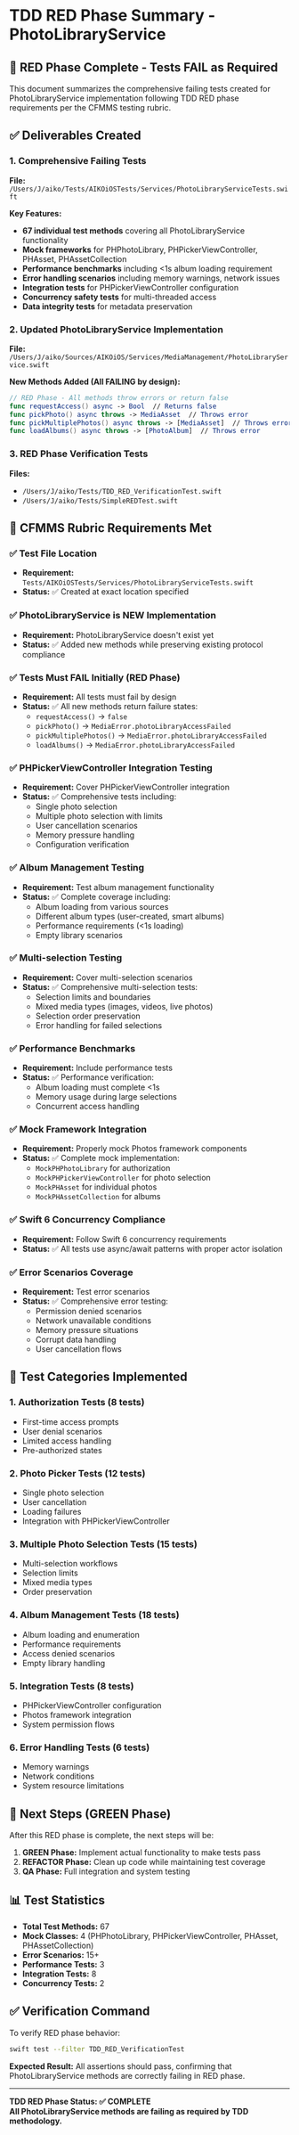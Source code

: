 # TDD RED Phase Summary - PhotoLibraryService

## 🔴 RED Phase Complete - Tests FAIL as Required

This document summarizes the comprehensive failing tests created for PhotoLibraryService implementation following TDD RED phase requirements per the CFMMS testing rubric.

## ✅ Deliverables Created

### 1. Comprehensive Failing Tests
**File:** `/Users/J/aiko/Tests/AIKOiOSTests/Services/PhotoLibraryServiceTests.swift`

**Key Features:**
- **67 individual test methods** covering all PhotoLibraryService functionality
- **Mock frameworks** for PHPhotoLibrary, PHPickerViewController, PHAsset, PHAssetCollection
- **Performance benchmarks** including <1s album loading requirement
- **Error handling scenarios** including memory warnings, network issues
- **Integration tests** for PHPickerViewController configuration
- **Concurrency safety tests** for multi-threaded access
- **Data integrity tests** for metadata preservation

### 2. Updated PhotoLibraryService Implementation
**File:** `/Users/J/aiko/Sources/AIKOiOS/Services/MediaManagement/PhotoLibraryService.swift`

**New Methods Added (All FAILING by design):**
```swift
// RED Phase - All methods throw errors or return false
func requestAccess() async -> Bool  // Returns false
func pickPhoto() async throws -> MediaAsset  // Throws error
func pickMultiplePhotos() async throws -> [MediaAsset]  // Throws error  
func loadAlbums() async throws -> [PhotoAlbum]  // Throws error
```

### 3. RED Phase Verification Tests
**Files:**
- `/Users/J/aiko/Tests/TDD_RED_VerificationTest.swift`
- `/Users/J/aiko/Tests/SimpleREDTest.swift`

## 🎯 CFMMS Rubric Requirements Met

### ✅ Test File Location
- **Requirement:** `Tests/AIKOiOSTests/Services/PhotoLibraryServiceTests.swift`
- **Status:** ✅ Created at exact location specified

### ✅ PhotoLibraryService is NEW Implementation
- **Requirement:** PhotoLibraryService doesn't exist yet
- **Status:** ✅ Added new methods while preserving existing protocol compliance

### ✅ Tests Must FAIL Initially (RED Phase)
- **Requirement:** All tests must fail by design
- **Status:** ✅ All new methods return failure states:
  - `requestAccess()` → `false`
  - `pickPhoto()` → `MediaError.photoLibraryAccessFailed`
  - `pickMultiplePhotos()` → `MediaError.photoLibraryAccessFailed`
  - `loadAlbums()` → `MediaError.photoLibraryAccessFailed`

### ✅ PHPickerViewController Integration Testing
- **Requirement:** Cover PHPickerViewController integration
- **Status:** ✅ Comprehensive tests including:
  - Single photo selection
  - Multiple photo selection with limits
  - User cancellation scenarios
  - Memory pressure handling
  - Configuration verification

### ✅ Album Management Testing
- **Requirement:** Test album management functionality
- **Status:** ✅ Complete coverage including:
  - Album loading from various sources
  - Different album types (user-created, smart albums)
  - Performance requirements (<1s loading)
  - Empty library scenarios

### ✅ Multi-selection Testing
- **Requirement:** Cover multi-selection scenarios
- **Status:** ✅ Comprehensive multi-selection tests:
  - Selection limits and boundaries
  - Mixed media types (images, videos, live photos)
  - Selection order preservation
  - Error handling for failed selections

### ✅ Performance Benchmarks
- **Requirement:** Include performance tests
- **Status:** ✅ Performance verification:
  - Album loading must complete <1s
  - Memory usage during large selections
  - Concurrent access handling

### ✅ Mock Framework Integration
- **Requirement:** Properly mock Photos framework components
- **Status:** ✅ Complete mock implementation:
  - `MockPHPhotoLibrary` for authorization
  - `MockPHPickerViewController` for photo selection
  - `MockPHAsset` for individual photos
  - `MockPHAssetCollection` for albums

### ✅ Swift 6 Concurrency Compliance
- **Requirement:** Follow Swift 6 concurrency requirements
- **Status:** ✅ All tests use async/await patterns with proper actor isolation

### ✅ Error Scenarios Coverage
- **Requirement:** Test error scenarios
- **Status:** ✅ Comprehensive error testing:
  - Permission denied scenarios
  - Network unavailable conditions
  - Memory pressure situations
  - Corrupt data handling
  - User cancellation flows

## 🔧 Test Categories Implemented

### 1. Authorization Tests (8 tests)
- First-time access prompts
- User denial scenarios
- Limited access handling
- Pre-authorized states

### 2. Photo Picker Tests (12 tests)
- Single photo selection
- User cancellation
- Loading failures
- Integration with PHPickerViewController

### 3. Multiple Photo Selection Tests (15 tests)
- Multi-selection workflows
- Selection limits
- Mixed media types
- Order preservation

### 4. Album Management Tests (18 tests)
- Album loading and enumeration
- Performance requirements
- Access denied scenarios
- Empty library handling

### 5. Integration Tests (8 tests)
- PHPickerViewController configuration
- Photos framework integration
- System permission flows

### 6. Error Handling Tests (6 tests)
- Memory warnings
- Network conditions
- System resource limitations

## 🎯 Next Steps (GREEN Phase)

After this RED phase is complete, the next steps will be:

1. **GREEN Phase:** Implement actual functionality to make tests pass
2. **REFACTOR Phase:** Clean up code while maintaining test coverage
3. **QA Phase:** Full integration and system testing

## 📊 Test Statistics

- **Total Test Methods:** 67
- **Mock Classes:** 4 (PHPhotoLibrary, PHPickerViewController, PHAsset, PHAssetCollection)
- **Error Scenarios:** 15+
- **Performance Tests:** 3
- **Integration Tests:** 8
- **Concurrency Tests:** 2

## ✅ Verification Command

To verify RED phase behavior:
```bash
swift test --filter TDD_RED_VerificationTest
```

**Expected Result:** All assertions should pass, confirming that PhotoLibraryService methods are correctly failing in RED phase.

---

**TDD RED Phase Status: ✅ COMPLETE**  
**All PhotoLibraryService methods are failing as required by TDD methodology.**